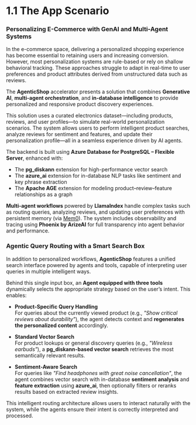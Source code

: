 # 1.1 The App Scenario

### Personalizing E-Commerce with GenAI and Multi-Agent Systems

In the e-commerce space, delivering a personalized shopping experience has become essential to retaining users and increasing conversion. However, most personalization systems are rule-based or rely on shallow behavioral tracking. These approaches struggle to adapt in real-time to user preferences and product attributes derived from unstructured data such as reviews.

The **AgenticShop** accelerator presents a solution that combines **Generative AI**, **multi-agent orchestration**, and **in-database intelligence** to provide personalized and responsive product discovery experiences.

This solution uses a curated electronics dataset—including products, reviews, and user profiles—to simulate real-world personalization scenarios. The system allows users to perform intelligent product searches, analyze reviews for sentiment and features, and update their personalization profile—all in a seamless experience driven by AI agents.

The backend is built using **Azure Database for PostgreSQL – Flexible Server**, enhanced with:

- The **pg_diskann** extension for high-performance vector search
- The **azure_ai** extension for in-database NLP tasks like sentiment and key phrase extraction
- The **Apache AGE** extension for modeling product–review–feature relationships as a graph

**Multi-agent workflows** powered by **LlamaIndex** handle complex tasks such as routing queries, analyzing reviews, and updating user preferences with persistent memory (via [Mem0](https://mem0.ai)). The system includes observability and tracing using **Phoenix by ArizeAI** for full transparency into agent behavior and performance.

### Agentic Query Routing with a Smart Search Box

In addition to personalized workflows, **AgenticShop** features a unified search interface powered by agents and tools, capable of interpreting user queries in multiple intelligent ways.

Behind this single input box, an **Agent equipped with three tools** dynamically selects the appropriate strategy based on the user’s intent. This enables:

- **Product-Specific Query Handling**  
  For queries about the currently viewed product (e.g., *"Show critical reviews about durability"*), the agent detects context and **regenerates the personalized content** accordingly.

- **Standard Vector Search**  
  For product lookups or general discovery queries (e.g., *"Wireless earbuds"*), a **pg_diskann-based vector search** retrieves the most semantically relevant results.

- **Sentiment-Aware Search**  
  For queries like *"Find headphones with great noise cancellation"*, the agent combines vector search with in-database **sentiment analysis** and **feature extraction** using **azure_ai**, then optionally filters or reranks results based on extracted review insights.


This intelligent routing architecture allows users to interact naturally with the system, while the agents ensure their intent is correctly interpreted and processed.

